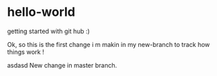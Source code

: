 hello-world
===========

getting started with git hub :)


Ok, so this is the first change i m makin in my new-branch to track how things work !

asdasd
New change in master branch.
